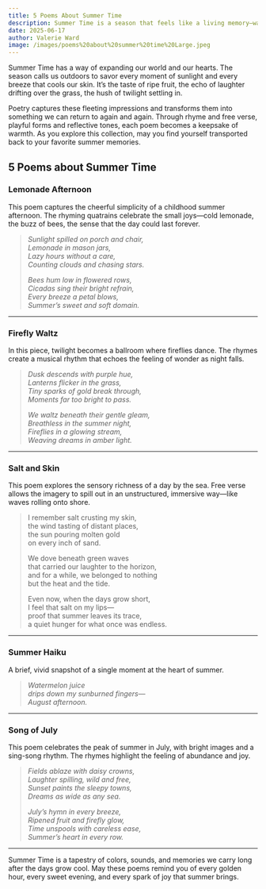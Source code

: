 ```yaml
---
title: 5 Poems About Summer Time
description: Summer Time is a season that feels like a living memory—warmth you can feel long after the sun has set. These poems celebrate everything that makes summer unforgettable, from golden afternoons to moonlit adventures. Each verse brings a different perspective, offering a fresh look at the season’s beauty and nostalgia.
date: 2025-06-17
author: Valerie Ward
image: /images/poems%20about%20summer%20time%20Large.jpeg
---
```

Summer Time has a way of expanding our world and our hearts. The season calls us outdoors to savor every moment of sunlight and every breeze that cools our skin. It’s the taste of ripe fruit, the echo of laughter drifting over the grass, the hush of twilight settling in. 

Poetry captures these fleeting impressions and transforms them into something we can return to again and again. Through rhyme and free verse, playful forms and reflective tones, each poem becomes a keepsake of warmth. As you explore this collection, may you find yourself transported back to your favorite summer memories.

## 5 Poems about Summer Time

### Lemonade Afternoon

This poem captures the cheerful simplicity of a childhood summer afternoon. The rhyming quatrains celebrate the small joys—cold lemonade, the buzz of bees, the sense that the day could last forever.

> *Sunlight spilled on porch and chair,*  
> *Lemonade in mason jars,*  
> *Lazy hours without a care,*  
> *Counting clouds and chasing stars.*  
>   
> *Bees hum low in flowered rows,*  
> *Cicadas sing their bright refrain,*  
> *Every breeze a petal blows,*  
> *Summer’s sweet and soft domain.*

---

### Firefly Waltz

In this piece, twilight becomes a ballroom where fireflies dance. The rhymes create a musical rhythm that echoes the feeling of wonder as night falls.

> *Dusk descends with purple hue,*  
> *Lanterns flicker in the grass,*  
> *Tiny sparks of gold break through,*  
> *Moments far too bright to pass.*  
>   
> *We waltz beneath their gentle gleam,*  
> *Breathless in the summer night,*  
> *Fireflies in a glowing stream,*  
> *Weaving dreams in amber light.*

---

### Salt and Skin

This poem explores the sensory richness of a day by the sea. Free verse allows the imagery to spill out in an unstructured, immersive way—like waves rolling onto shore.

> I remember salt crusting my skin,  
> the wind tasting of distant places,  
> the sun pouring molten gold  
> on every inch of sand.  
>   
> We dove beneath green waves  
> that carried our laughter to the horizon,  
> and for a while, we belonged to nothing  
> but the heat and the tide.  
>   
> Even now, when the days grow short,  
> I feel that salt on my lips—  
> proof that summer leaves its trace,  
> a quiet hunger for what once was endless.

---

### Summer Haiku

A brief, vivid snapshot of a single moment at the heart of summer.

> *Watermelon juice*  
> *drips down my sunburned fingers—*  
> *August afternoon.*

---

### Song of July

This poem celebrates the peak of summer in July, with bright images and a sing-song rhythm. The rhymes highlight the feeling of abundance and joy.

> *Fields ablaze with daisy crowns,*  
> *Laughter spilling, wild and free,*  
> *Sunset paints the sleepy towns,*  
> *Dreams as wide as any sea.*  
>   
> *July’s hymn in every breeze,*  
> *Ripened fruit and firefly glow,*  
> *Time unspools with careless ease,*  
> *Summer’s heart in every row.*

---

Summer Time is a tapestry of colors, sounds, and memories we carry long after the days grow cool. May these poems remind you of every golden hour, every sweet evening, and every spark of joy that summer brings.